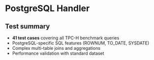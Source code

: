 # PostgreSQL Handler

## Test summary

- **41 test cases** covering all TPC-H benchmark queries
- PostgreSQL-specific SQL features (ROWNUM, TO_DATE, SYSDATE)
- Complex multi-table joins and aggregations
- Performance validation with standard dataset 

<!-- TEST_RESULTS_START -->

<!-- TEST_RESULTS_END -->